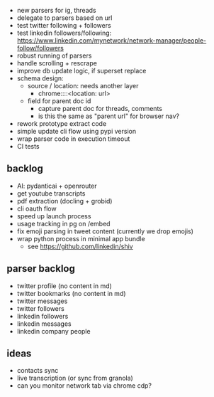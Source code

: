 - new parsers for ig, threads
- delegate to parsers based on url
- test twitter following + followers
- test linkedin followers/following: https://www.linkedin.com/mynetwork/network-manager/people-follow/followers
- robust running of parsers
- handle scrolling + rescrape
- improve db update logic, if superset replace
- schema design:
  - source / location: needs another layer
    - chrome::<location name: twitter>::<location: url>
  - field for parent doc id
    - capture parent doc for threads, comments
    - is this the same as "parent url" for browser nav?
- rework prototype extract code
- simple update cli flow using pypi version
- wrap parser code in execution timeout
- CI tests

## backlog

- AI: pydanticai + openrouter
- get youtube transcripts
- pdf extraction (docling + grobid)
- cli oauth flow
- speed up launch process
- usage tracking in pg on /embed
- fix emoji parsing in tweet content (currently we drop emojis)
- wrap python process in minimal app bundle
  - see https://github.com/linkedin/shiv

## parser backlog

- twitter profile (no content in md)
- twitter bookmarks (no content in md)
- twitter messages
- twitter followers
- linkedin followers
- linkedin messages
- linkedin company people

## ideas

- contacts sync
- live transcription (or sync from granola)
- can you monitor network tab via chrome cdp?

